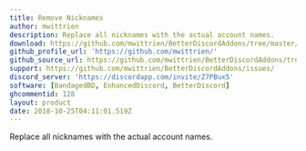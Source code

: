 ```yaml
---
title: Remove Nicknames
author: mwittrien
description: Replace all nicknames with the actual account names.
download: https://github.com/mwittrien/BetterDiscordAddons/tree/master/Plugins/RemoveNicknames
github_profile_url: 'https://github.com/mwittrien/'
github_source_url: https://github.com/mwittrien/BetterDiscordAddons/tree/master/Plugins/RemoveNicknames
support: https://github.com/mwittrien/BetterDiscordAddons/issues/
discord_server: 'https://discordapp.com/invite/Z7PBux5'
software: [BandagedBD, EnhancedDiscord, BetterDiscord]
ghcommentid: 128
layout: product
date: 2018-10-25T04:11:01.519Z
---
```

Replace all nicknames with the actual account names.